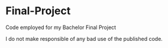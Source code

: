 # Final-Project

Code employed for my Bachelor Final Project

I do not make responsible of any bad use of the published code.
